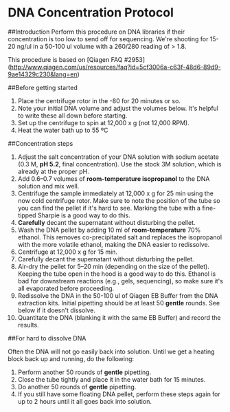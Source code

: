 DNA Concentration Protocol
===

##Introduction
Perform this procedure on DNA libraries if their concentration is too low to send 
off for sequencing.  We're shooting for 15-20 ng/ul in a 50-100 ul volume with a 
260/280 reading of > 1.8.

This procedure is based on [Qiagen FAQ #2953] (http://www.qiagen.com/us/resources/faq?id=5cf3006a-c63f-48d6-89d9-9ae14329c230&lang=en)

##Before getting started
1. Place the centrifuge rotor in the -80 for 20 minutes or so.
2. Note your initial DNA volume and adjust the volumes below.  It's helpful to write these all down before starting.
3. Set up the centrifuge to spin at 12,000 x g (not 12,000 RPM).
4. Heat the water bath up to 55 ºC

##Concentration steps
1. Adjust the salt concentration of your DNA solution with sodium acetate (0.3 M, **pH 5.2**, final concentration).  Use the stock 3M solution, which is already at the proper pH.
2. Add 0.6–0.7 volumes of **room-temperature isopropanol** to the DNA solution and mix well.
3. Centrifuge the sample immediately at 12,000 x g for 25 min using the now cold centrifuge rotor.  Make sure to note the position of the tube so you can find the pellet if it's hard to see.  Marking the tube with a fine-tipped Sharpie is a good way to do this.
4. **Carefully** decant the supernatant without disturbing the pellet.
5. Wash the DNA pellet by adding 10 ml of **room-temperature** 70% ethanol. This removes co-precipitated salt and replaces the isopropanol with the more volatile ethanol, making the DNA easier to redissolve.
6. Centrifuge at 12,000 x g for 15 min.
7. Carefully decant the supernatant without disturbing the pellet.
8. Air-dry the pellet for 5–20 min (depending on the size of the pellet).  Keeping the tube open in the hood is a good way to do this. Ethanol is bad for downstream reactions (e.g., gels, sequencing), so make sure it's all evaporated before proceeding.
9. Redissolve the DNA in the 50-100 ul of Qiagen EB Buffer from the DNA extraction kits. Initial pipetting should be at least 50 **gentle** rounds. See below if it doesn't dissolve.
10. Quantitate the DNA (blanking it with the same EB Buffer) and record the results.

##For hard to dissolve DNA

Often the DNA will not go easily back into solution.  Until we get a heating block back up and running, do the following:

1. Perform another 50 rounds of **gentle** pipetting.
2. Close the tube tightly and place it in the water bath for 15 minutes.
3. Do another 50 rounds of **gentle** pipetting.
4. If you still have some floating DNA pellet, perform these steps again for up to 2 hours until it all goes back into solution.
